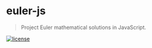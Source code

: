 # euler-js
> Project Euler mathematical solutions in JavaScript. 

[![license](https://img.shields.io/github/license/tasoskakour/euler-js.svg?style=flat-square)](./LICENSE)


